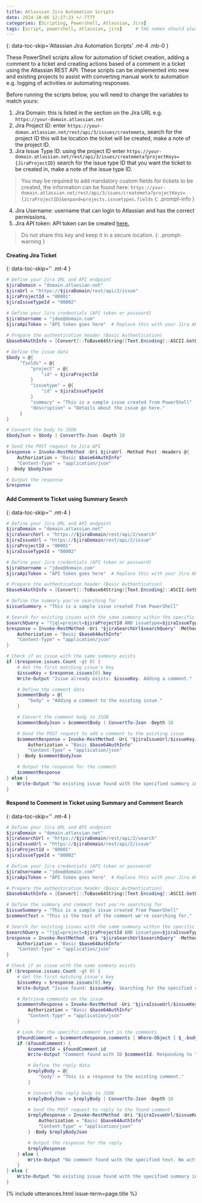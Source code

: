 ```yaml
---
title: Atlassian Jira Automation Scripts
date: 2024-10-06 12:27:23 +/-TTTT
categories: [Scripting, Powershell, Atlassian, Jira]
tags: [script, powershell, atlassian, jira]     # TAG names should always be lowercase
---
```


{: data-toc-skip='Atlassian Jira Automation Scripts' .mt-4 .mb-0 }

These PowerShell scripts allow for automation of ticket creation, adding a comment to a ticket and creating actions based of a comment in a ticket using the Atlassian REST API. These scripts can be implemented into new and existing projects to assist with converting manual work to automation e.g. logging of activities or automating responses.

Before running the scripts below, you will need to change the variables to match yours:

1. Jira Domain: this is listed in the section on the Jira URL e.g. `https://your-domain.atlassian.net`
2. Jira Project ID: enter `https://your-doman.atlassian.net/rest/api/3/issues/createmeta`, search for the project ID this will be location the ticket will be created, make a note of the project ID.
3. Jira Issue Type ID: using the project ID enter `https://your-domain.atlassian.net/rest/api/3/isues/createmeta?projectKeys={JiraProjectID}` search for the issue type ID that you want the ticket to be created in, make a note of the issue type ID.

> You may be required to add mandatory custom fields for tickets to be created, the information can be found here: `https://your-domain.atlassian.net/rest/api/3/isues/createmeta?projectKeys={JiraProjectID}&expand=projects.issuetypes.fields`
{: .prompt-info }

4. Jira Username:  username that can login to Atlassian and has the correct permissions.
5. Jira API token: API token can be created [here.](https://support.atlassian.com/atlassian-account/docs/manage-api-tokens-for-your-atlassian-account/)

> Do not share this key and keep it in a secure location.
{: .prompt-warning }

####  Creating Jira Ticket
{: data-toc-skip='' .mt-4 }

```powershell
# Define your Jira URL and API endpoint 
$jiraDomain = "domain.atlassian.net"  
$jiraUrl = "https://$jiraDomain/rest/api/2/issue"  
$jiraProjectId = "00001" 
$jiraIssueTypeId = "00002" 

# Define your Jira credentials (API token or password) 
$jiraUsername = "jdoe@domain.com" 
$jiraApiToken = "API token goes here"  # Replace this with your Jira API token 
 
# Prepare the authentication header (Basic Authentication) 
$base64AuthInfo = [Convert]::ToBase64String([Text.Encoding]::ASCII.GetBytes("${jiraUsername}:${jiraApiToken}")) 

# Define the issue data
$body = @{ 
     "fields" = @{ 
         "project" = @{ 
             "id" = $jiraProjectId 
         } 
         "issuetype" = @{ 
             "id" = $jiraIssueTypeId 
         } 
         "summary" = "This is a sample issue created from PowerShell" 
         "description" = "Details about the issue go here." 
     } 
} 

# Convert the body to JSON 
$bodyJson = $body | ConvertTo-Json -Depth 10 

# Send the POST request to Jira API 
$response = Invoke-RestMethod -Uri $jiraUrl -Method Post -Headers @{ 
    Authorization = "Basic $base64AuthInfo" 
    "Content-Type" = "application/json" 
} -Body $bodyJson 

# Output the response 
$response 
```
####  Add Comment to Ticket using Summary Search
{: data-toc-skip='' .mt-4 }

```powershell
# Define your Jira URL and API endpoint 
$jiraDomain = "domain.atlassian.net"  
$jiraSearchUrl = "https://$jiraDomain/rest/api/2/search" 
$jiraIssueUrl = "https://$jiraDomain/rest/api/2/issue" 
$jiraProjectId = "00001" 
$jiraIssueTypeId = "00002" 

# Define your Jira credentials (API token or password) 
$jiraUsername = "jdoe@domain.com" 
$jiraApiToken = "API token goes here"  # Replace this with your Jira API token 

# Prepare the authentication header (Basic Authentication) 
$base64AuthInfo = [Convert]::ToBase64String([Text.Encoding]::ASCII.GetBytes("${jiraUsername}:${jiraApiToken}")) 

# Define the summary you're searching for 
$issueSummary = "This is a sample issue created from PowerShell" 

# Search for existing issues with the same summary within the specific project and issue type 
$searchQuery = "?jql=project=$jiraProjectId AND issuetype=$jiraIssueTypeId AND summary~'$issueSummary'" 
$response = Invoke-RestMethod -Uri "$jiraSearchUrl$searchQuery" -Method Get -Headers @{ 
    Authorization = "Basic $base64AuthInfo" 
    "Content-Type" = "application/json" 
} 

# Check if an issue with the same summary exists 
if ($response.issues.Count -gt 0) { 
    # Get the first matching issue's key 
    $issueKey = $response.issues[0].key 
    Write-Output "Issue already exists: $issueKey. Adding a comment." 

    # Define the comment data 
    $commentBody = @{ 
        "body" = "Adding a comment to the existing issue." 
    } 

    # Convert the comment body to JSON 
    $commentBodyJson = $commentBody | ConvertTo-Json -Depth 10 

    # Send the POST request to add a comment to the existing issue 
    $commentResponse = Invoke-RestMethod -Uri "$jiraIssueUrl/$issueKey/comment" -Method Post -Headers @{ 
        Authorization = "Basic $base64AuthInfo" 
        "Content-Type" = "application/json" 
    } -Body $commentBodyJson 

    # Output the response for the comment 
    $commentResponse 
} else { 
    Write-Output "No existing issue found with the specified summary in the specified project and issue type. No action taken." 
} 
```
####  Respond to Comment in Ticket using Summary and Comment Search
{: data-toc-skip='' .mt-4 }

```powershell
# Define your Jira URL and API endpoint 
$jiraDomain = "domain.atlassian.net"  
$jiraSearchUrl = "https://$jiraDomain/rest/api/2/search" 
$jiraIssueUrl = "https://$jiraDomain/rest/api/2/issue" 
$jiraProjectId = "00001" 
$jiraIssueTypeId = "00002" 

# Define your Jira credentials (API token or password) 
$jiraUsername = "jdoe@domain.com" 
$jiraApiToken = "API token goes here"  # Replace this with your Jira API token 

# Prepare the authentication header (Basic Authentication) 
$base64AuthInfo = [Convert]::ToBase64String([Text.Encoding]::ASCII.GetBytes("${jiraUsername}:${jiraApiToken}")) 

# Define the summary and comment text you're searching for 
$issueSummary = "This is a sample issue created from PowerShell" 
$commentText = "This is the text of the comment we're searching for." 

# Search for existing issues with the same summary within the specific project and issue type 
$searchQuery = "?jql=project=$jiraProjectId AND issuetype=$jiraIssueTypeId AND summary~'$issueSummary'" 
$response = Invoke-RestMethod -Uri "$jiraSearchUrl$searchQuery" -Method Get -Headers @{ 
    Authorization = "Basic $base64AuthInfo" 
    "Content-Type" = "application/json" 
} 

# Check if an issue with the same summary exists 
if ($response.issues.Count -gt 0) { 
    # Get the first matching issue's key 
    $issueKey = $response.issues[0].key 
    Write-Output "Issue found: $issueKey. Searching for the specified comment." 

    # Retrieve comments on the issue 
    $commentsResponse = Invoke-RestMethod -Uri "$jiraIssueUrl/$issueKey/comment" -Method Get -Headers @{ 
        Authorization = "Basic $base64AuthInfo" 
        "Content-Type" = "application/json" 
    } 

    # Look for the specific comment text in the comments 
    $foundComment = $commentsResponse.comments | Where-Object { $_.body -match [regex]::Escape($commentText) } 
    if ($foundComment) { 
        $commentId = $foundComment.id 
        Write-Output "Comment found with ID $commentId. Responding to the comment." 

        # Define the reply data 
        $replyBody = @{ 
            "body" = "This is a response to the existing comment." 
        } 

        # Convert the reply body to JSON 
        $replyBodyJson = $replyBody | ConvertTo-Json -Depth 10 

        # Send the POST request to reply to the found comment 
        $replyResponse = Invoke-RestMethod -Uri "$jiraIssueUrl/$issueKey/comment/$commentId" -Method Post -Headers @{ 
            Authorization = "Basic $base64AuthInfo" 
            "Content-Type" = "application/json" 
        } -Body $replyBodyJson 

        # Output the response for the reply 
        $replyResponse 
    } else { 
        Write-Output "No comment found with the specified text. No action taken." 
    } 
} else { 
    Write-Output "No existing issue found with the specified summary in the specified project and issue type. No action taken." 
} 
```

{% include utterances.html issue-term=page.title %}